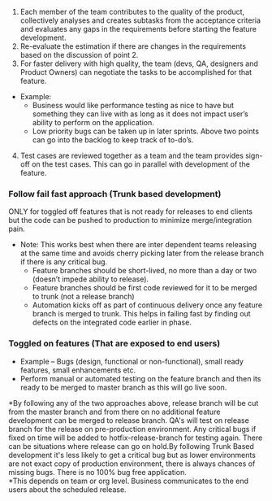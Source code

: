 1. Each member of the team contributes to the quality of the product, collectively analyses and creates subtasks from the acceptance          criteria and evaluates any gaps in the requirements before starting the feature development.
2. Re-evaluate the estimation if there are changes in the requirements based on the discussion of point 2.
3. For faster delivery with high quality, the team (devs, QA, designers and Product Owners) can negotiate the tasks to be accomplished for    that feature.
  * Example:
       * Business would like performance testing as nice to have but something they can live with as long as it does not impact user’s              ability to perform on the application.
       * Low priority bugs can be taken up in later sprints.
      Above two points can go into the backlog to keep track of to-do’s.
4. Test cases are reviewed together as a team and the team provides sign-off on the test cases. This can go in parallel with development      of the feature.

### Follow fail fast approach (Trunk based development)
ONLY for toggled off features that is not ready for releases to end clients but the code can be pushed to production to minimize          merge/integration pain.

* Note: This works best when there are inter dependent teams releasing at the same time and avoids cherry picking later from the                   release branch if there is any critical bug.
    * Feature branches should be short-lived, no more than a day or two (doesn’t impede ability to release).
    * Feature branches should be first code reviewed for it to be merged to trunk (not a release branch)
    * Automation kicks off as part of continuous delivery once any feature branch is merged to trunk. This helps in failing fast by
      finding out defects on the integrated code earlier in phase.

### Toggled on features (That are exposed to end users)
* Example – Bugs (design, functional or non-functional), small ready features, small enhancements etc.
* Perform manual or automated testing on the feature branch and then its ready to be merged to master branch as this will go live soon.

*By following any of the two approaches above, release branch will be cut from the master branch and from there on no additional feature development can be merged to release branch. QA's will test on release branch for the release on pre-production environment. Any critical bugs if fixed on time will be added to hotfix-release-branch for testing again. There can be situations where release can go on hold.By following Trunk Based development it's less likely to get a critical bug but as lower environments are not exact copy of production environment, there is always chances of missing bugs. There is no 100% bug free application. <br/>
*This depends on team or org level. Business communicates to the end users about the scheduled release.
